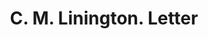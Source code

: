 ---
doi: 10.7916/D8ZC9DZF
date_other: '1892'
date_other_textual: '1892'
form: correspondence
genre:
- Letters (correspondence)
name:
- C. M. Linington
object_in_context_url: https://biggert.cul.columbia.edu/items/view/ave_biggert_00167
subject_hierarchical_geographic:
- Chicago, Illinois, United States
subject_name:
- C. M. Linington
title: C. M. Linington. Letter
sort_title: C. M. Linington. Letter
call_number: ave_biggert_00167
coordinates:
- 41.83694444444445,-87.68472222222222
pid: ave_biggert_00167
identifiers: ave_biggert_00167
thumbnail: https://derivativo-3.library.columbia.edu/iiif/2/ldpd:345140/full/!256,256/0/native.jpg
permalink: /biggert/ave_biggert_00167/
layout: iiif-image-page
---